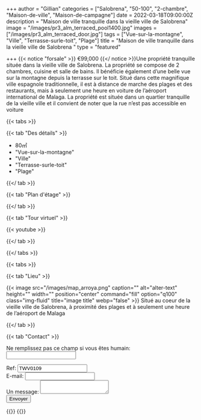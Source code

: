 +++
author = "Gillian"
categories = ["Salobrena", "50-100", "2-chambre", "Maison-de-ville", "Maison-de-campagne"]
date = 2022-03-18T09:00:00Z
description = "Maison de ville tranquille dans la vieille ville de Salobrena"
image = "/images/pr3_alm_terraced_pool1400.jpg"
images = ["/images/pr3_alm_terraced_door.jpg"]
tags = ["Vue-sur-la-montagne", "Ville", "Terrasse-surle-toit", "Plage"]
title = "Maison de ville tranquille dans la vieille ville de Salobrena "
type = "featured"

+++
{{< notice "forsale" >}}
€99,000
{{</ notice >}}Une propriété tranquille située dans la vieille ville de Salobrena. La propriété se compose de 2 chambres, cuisine et salle de bains. Il bénéficie également d’une belle vue sur la montagne depuis la terrasse sur le toit. Situé dans cette magnifique ville espagnole traditionnelle, il est à distance de marche des plages et des restaurants, mais à seulement une heure en voiture de l’aéroport international de Malaga. La propriété est située dans un quartier tranquille de la vieille ville et il convient de noter que la rue n’est pas accessible en voiture

{{< tabs >}}

{{< tab "Des détails" >}}

* 80&#x33A1;
* "Vue-sur-la-montagne"
* "Ville"
* "Terrasse-surle-toit"
* "Plage"

{{</ tab >}}

{{< tab "Plan d'étage" >}}

{{</ tab >}}

{{< tab "Tour virtuel" >}}

{{< youtube  >}}

{{</ tab >}}

{{</ tabs >}}

{{< tabs >}}

{{< tab "Lieu" >}}

{{< image src="/images/map_arroya.png" caption="" alt="alter-text" height="" width="" position="center" command="fill" option="q100" class="img-fluid" title="image title" webp="false" >}}
Situé au coeur de la vieille ville de Salobrena, à proximité des plages et à seulement une heure de l’aéroport de Malaga

{{</ tab >}}

{{< tab "Contact" >}}
<form name="propertyContact" method="POST" netlify-honeypot="bot-field" data-netlify="true">
<div class="form-group">
<p class="d-none"><label>Ne remplissez pas ce champ si vous êtes humain: <input name="bot-field" /></label></p>
</div>
<div class="form-group">
<label>Ref: <input name="property-ref" class="form-control" value="TWV0109" readonly/></label>
</div>
<div class="form-group">
<label>E-mail: <input type="text" class="form-control" name="email" /></label>
</div>
<div class="form-group">
<label>Un message: </label> <textarea name="message" class="form-control"></textarea>
</div>
<button type="submit" class="btn btn-primary">Envoyer</button>
</form>
{{</ tab >}}
{{</ tabs >}}

